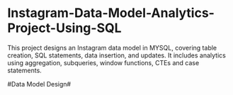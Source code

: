 # Instagram-Data-Model-Analytics-Project-Using-SQL
This project designs an Instagram data model in MYSQL, covering table creation, SQL statements, data insertion, and updates. It includes analytics using aggregation, subqueries, window functions, CTEs and case statements.


#Data Model Design#
